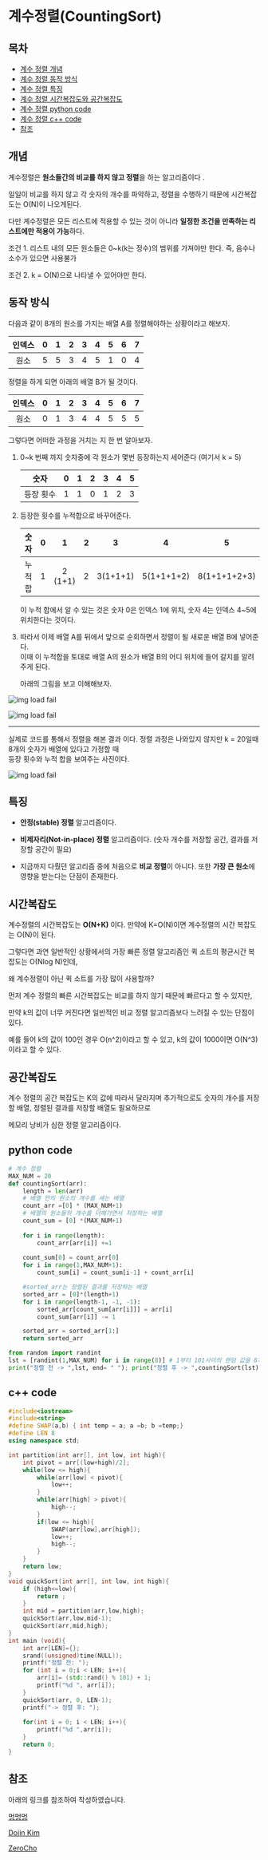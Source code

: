 # 계수정렬(CountingSort)

## 목차

- [계수 정렬 개념](#개념)
- [계수 정렬 동작 방식](#동작-방식)
- [계수 정렬 특징](#특징)
- [계수 정렬 시간복잡도와 공간복잡도](#시간복잡도)
- [계수 정렬 python code](#python-code)
- [계수 정렬 c++ code](#c-code)
- [참조](#참조)

## 개념

계수정렬은 **원소들간의 비교를 하지 않고 정렬**을 하는 알고리즘이다 . <br>

일일이 비교를 하지 않고 각 숫자의 개수를 파악하고, 정렬을 수행하기 때문에 시간복잡도는 O(N)이 나오게된다. <br>

다만 계수정렬은 모든 리스트에 적용할 수 있는 것이 아니라 **일정한 조건을 만족하는 리스트에만 적용이 가능**하다. <br>

조건 1. 리스트 내의 모든 원소들은 0~k(k는 정수)의 범위를 가져야만 한다. 즉, 음수나 소수가 있으면 사용불가 <br>

조건 2. k = O(N)으로 나타낼 수 있어야만 한다.



## 동작 방식

다음과 같이 8개의 원소를 가지는 배열 A를 정렬해야하는 상황이라고 해보자.<br>

| 인덱스 |  0   |  1   |  2   |  3   |  4   |  5   |  6   |  7   |
| :----: | :--: | :--: | :--: | :--: | :--: | :--: | :--: | :--: |
|  원소  |  5   |  5   |  3   |  4   |  5   |  1   |  0   |  4   |

정렬을 하게 되면 아래의 배열 B가 될 것이다. <br>

| 인덱스 |  0   |  1   |  2   |  3   |  4   |  5   |  6   |  7   |
| :----: | :--: | :--: | :--: | :--: | :--: | :--: | :--: | :--: |
|  원소  |  0   |  1   |  3   |  4   |  4   |  5   |  5   |  5   |

그렇다면 어떠한 과정을 거치는 지 한 번 알아보자.<br>

1. 0~k 번째 까지 숫자중에 각 원소가 몇번 등장하는지 세어준다 (여기서 k = 5) <br>

   |   숫자    |  0   |  1   |  2   |  3   |  4   |  5   |
   | :-------: | :--: | :--: | :--: | :--: | :--: | :--: |
   | 등장 횟수 |  1   |  1   |  0   |  1   |  2   |  3   |

2. 등장한 횟수를 누적합으로 바꾸어준다.

   |  숫자   |  0   |    1    |  2   |    3     |     4      |      5       |
   | :-----: | :--: | :-----: | :--: | :------: | :--------: | :----------: |
   | 누적 합 |  1   | 2 (1+1) |  2   | 3(1+1+1) | 5(1+1+1+2) | 8(1+1+1+2+3) |

   이 누적 합에서 알 수 있는 것은 숫자 0은 인덱스 1에 위치, 숫자 4는 인덱스 4~5에 위치한다는 것이다.

3. 따라서 이제 배열 A를 뒤에서 앞으로 순회하면서 정렬이 될 새로운 배열 B에 넣어준다. <br>이때 이 누적합을 토대로 배열 A의 원소가 배열 B의 어디 위치에 들어 갈지를 알려주게 된다. <br>

   아래의 그림을 보고 이해해보자.

![img load fail](../images/countingSort1.png)

![img load fail](../images/countingSort2.png)



-----------

실제로 코드를 통해서 정렬을 해본 결과 이다. 정렬 과정은 나와있지 않지만 k = 20일때 8개의 숫자가 배열에 있다고 가정할 때 <br>등장 횟수와 누적 합을 보여주는 사진이다. <br>

![img load fail](../images/countingSort.png)



## 특징

- **안정(stable) 정렬** 알고리즘이다. <br>
- **비제자리(Not-in-place) 정렬** 알고리즘이다. (숫자 개수를 저장할 공간, 결과를 저장할 공간이 필요) <br>

- 지금까지 다뤘던 알고리즘 중에 처음으로 **비교 정렬**이 아니다. 또한 **가장 큰 원소**에 영향을 받는다는 단점이 존재한다. 



## 시간복잡도

계수정렬의 시간복잡도는 **O(N+K)** 이다. 만약에 K=O(N)이면 계수정렬의 시간 복잡도는 O(N)이 된다. <br>

그렇다면 과연 일반적인 상황에서의 가장 빠른 정렬 알고리즘인 퀵 소트의 평균시간 복잡도는 O(Nlog N)인데, <br>

왜 계수정렬이 아닌 퀵 소트를 가장 많이 사용할까? <br>

먼저 계수 정렬의 빠른 시간복잡도는 비교를 하지 않기 때문에 빠르다고 할 수 있지만, <br>

만약 k의 값이 너무 커진다면 일반적인 비교 정렬 알고리즘보다 느려질 수 있는 단점이 있다. <br>

예를 들어 k의 값이 100인 경우 O(n^2)이라고 할 수 있고, k의 값이 1000이면 O(N^3)이라고 할 수 있다. <br>



## 공간복잡도

계수 정렬의 공간 복잡도는 K의 값에 따라서 달라지며 추가적으로도 숫자의 개수를 저장할 배열, 정렬된 결과를 저장할 배열도 필요하므로 <br>

메모리 낭비가 심한 정렬 알고리즘이다.



## python code

```python
# 계수 정렬
MAX_NUM = 20
def countingSort(arr):
    length = len(arr)
    # 배열 안의 원소의 개수를 세는 배열
    count_arr =[0] * (MAX_NUM+1)
    # 배열의 원소들의 개수를 더해가면서 저장하는 배열 
    count_sum = [0] *(MAX_NUM+1)
    
    for i in range(length):
        count_arr[arr[i]] +=1
    
    count_sum[0] = count_arr[0]
    for i in range(1,MAX_NUM+1):
        count_sum[i] = count_sum[i-1] + count_arr[i]

    #sorted_arr는 정렬된 결과를 저장하는 배열 
    sorted_arr = [0]*(length+1) 
    for i in range(length-1, -1, -1): 
        sorted_arr[count_sum[arr[i]]] = arr[i] 
        count_sum[arr[i]] -= 1

    sorted_arr = sorted_arr[1:]
    return sorted_arr

from random import randint
lst = [randint(1,MAX_NUM) for i in range(8)] # 1부터 101사이의 랜덤 값을 8개의 list 안에 초기화
print("정렬 전 -> ",lst, end= " "); print("정렬 후 -> ",countingSort(lst))
```



## c++ code

```c++
#include<iostream>
#include<string>
#define SWAP(a,b) { int temp = a; a =b; b =temp;}
#define LEN 8
using namespace std;

int partition(int arr[], int low, int high){
    int pivot = arr[(low+high)/2];
    while(low <= high){
        while(arr[low] < pivot){
            low++;
        }
        while(arr[high] > pivot){
            high--;
        }
        if(low <= high){
            SWAP(arr[low],arr[high]);
            low++;
            high--;
        }
    }
    return low;
}
void quickSort(int arr[], int low, int high){
    if (high<=low){
        return ;
    }
    int mid = partition(arr,low,high);
    quickSort(arr,low,mid-1);
    quickSort(arr,mid,high);
}
int main (void){
    int arr[LEN]={};
    srand((unsigned)time(NULL));
    printf("정렬 전: ");
    for (int i = 0;i < LEN; i++){
        arr[i]= (std::rand() % 101) + 1;
        printf("%d ", arr[i]);
    }
    quickSort(arr, 0, LEN-1);
    printf("-> 정렬 후: ");
    
    for(int i = 0; i < LEN; i++){
        printf("%d ",arr[i]);
    }
    return 0;
}
```



## 참조

아래의 링크를 참조하여 작성하였습니다. <br>

[멍멍멍](https://bowbowbow.tistory.com/8#소개)<br>

[Dojin Kim](https://dojinkimm.github.io/algorithm/2019/09/22/sort-algorithm-8.html)<br>

[ZeroCho](https://www.zerocho.com/category/Algorithm/post/58006da88475ed00152d6c4b)<br>
